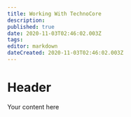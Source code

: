 ```yaml
---
title: Working With TechnoCore
description: 
published: true
date: 2020-11-03T02:46:02.003Z
tags: 
editor: markdown
dateCreated: 2020-11-03T02:46:02.003Z
---
```


# Header
Your content here
